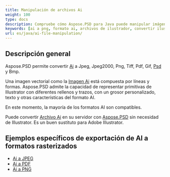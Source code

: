 ```yaml
---
title: Manipulación de archivos Ai
weight: 100
type: docs
description: Compruebe cómo Aspose.PSD para Java puede manipular imágenes AI.
keywords: [ai a png, formato ai, archivos de ilustrador, convertir ilustrador, ai a pdf, ai a jpeg, ai a tiff, ai a psd, api de psd, java, muestra de código]
url: es/java/ai-file-manipulation/
---
```


## **Descripción general**
Aspose.PSD permite convertir [Ai](/psd/es/net/ai-adobe-illustrator-format/) a Jpeg, Jpeg2000, Png, Tiff, Pdf, Gif, [Psd](https://reference.aspose.com/psd/java/com.aspose.psd.fileformats.psd/psdimage/) y Bmp.

Una imagen vectorial como la [Imagen Ai](https://reference.aspose.com/psd/java/com.aspose.psd.fileformats.ai/aiimage) está compuesta por líneas y formas. Aspose.PSD admite la capacidad de representar primitivas de Illustrator con diferentes rellenos y trazos, con un grosor personalizado, texto y otras características del formato AI.

En este momento, la mayoría de los formatos AI son compatibles.

Puede convertir [Archivo Ai](/psd/es/net/ai-adobe-illustrator-format/) en su servidor con [Aspose.PSD](https://products.aspose.com/psd/java) sin necesidad de Illustrator. Es un buen sustituto para Adobe Illustrator.

## **Ejemplos específicos de exportación de AI a formatos rasterizados**
- [Ai a JPEG](/psd/es/java/convert/ai-to-jpg/)
- [Ai a PDF](/psd/es/java/convert/ai-to-pdf/)
- [Ai a PNG](/psd/es/java/convert/ai-to-png/)
